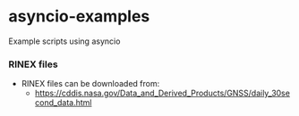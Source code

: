# asyncio-examples
Example scripts using asyncio


### RINEX files
- RINEX files can be downloaded from:
    - https://cddis.nasa.gov/Data_and_Derived_Products/GNSS/daily_30second_data.html